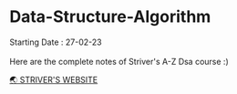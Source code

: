 # Data-Structure-Algorithm
Starting Date : 27-02-23<br><br>
Here are the complete notes of Striver's A-Z Dsa course :)

<a href="https://takeuforward.org/strivers-a2z-dsa-course/strivers-a2z-dsa-course-sheet-2/">🌏 STRIVER'S WEBSITE</a>
